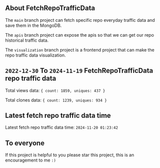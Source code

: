 ## About FetchRepoTrafficData

The `main` branch project can fetch specific repo everyday traffic data and save them in the MongoDB.

The `apis` branch project can expose the apis so that we can get our repo historical traffic data.

The `visualization` branch project is a frontend project that can make the repo traffic data visualization.

## `2022-12-30` To `2024-11-19` FetchRepoTrafficData repo traffic data

Total views data: `{ count: 1859, uniques: 437 }`

Total clones data: `{ count: 1239, uniques: 934 }`

## Latest fetch repo traffic data time

Latest fetch repo traffic data time: `2024-11-20 01:23:42`

## To everyone

If this project is helpful to you please star this project, this is an encouragement to me `:)`



